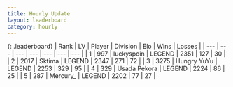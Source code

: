 ```yaml
---
title: Hourly Update
layout: leaderboard
category: hourly
---
```


{: .leaderboard}
| Rank | LV | Player | Division | Elo | Wins | Losses |
| --- | --- | --- | --- | --- | --- | --- |
| <span data-change="0">1</span> | 997 | <span title="ID: 512212">luckyspoin</span> | LEGEND | <span data-change="0">2351</span> | <span data-change="0">127</span> | <span data-change="0">30</span> |
| <span data-change="0">2</span> | 2017 | <span title="ID: 353063">Sktima</span> | LEGEND | <span data-change="0">2347</span> | <span data-change="0">271</span> | <span data-change="0">72</span> |
| <span data-change="0">3</span> | 3275 | <span title="ID: 164871">Hungry YuYu</span> | LEGEND | <span data-change="0">2253</span> | <span data-change="0">329</span> | <span data-change="0">95</span> |
| <span data-change="0">4</span> | 329 | <span title="ID: 641994">Usada Pekora</span> | LEGEND | <span data-change="0">2224</span> | <span data-change="0">86</span> | <span data-change="0">25</span> |
| <span data-change="0">5</span> | 287 | <span title="ID: 680422">Mercury_</span> | LEGEND | <span data-change="0">2202</span> | <span data-change="0">77</span> | <span data-change="0">27</span> |